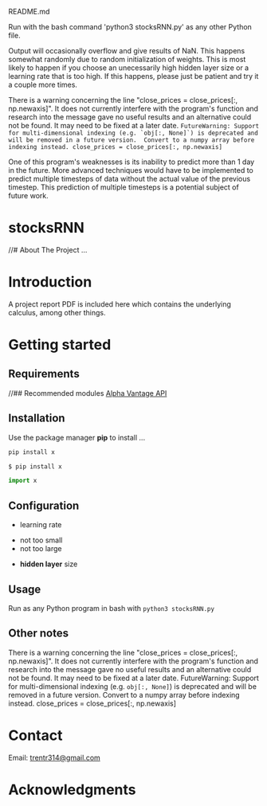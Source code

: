 README.md

Run with the bash command 'python3 stocksRNN.py' as any other Python file.

Output will occasionally overflow and give results of NaN.  This happens somewhat randomly due to random initialization of weights.  This is most likely to happen if you choose an unecessarily high hidden layer size or a learning rate that is too high.  If this happens, please just be patient and try it a couple more times.

There is a warning concerning the line "close_prices = close_prices[:, np.newaxis]".  It does not currently interfere with the program's function and research into the message gave no useful results and an alternative could not be found.  It may need to be fixed at a later date.
 ``FutureWarning: Support for multi-dimensional indexing (e.g. `obj[:, None]`) is deprecated and will be removed in a future version.  Convert to a numpy array before indexing instead.
  close_prices = close_prices[:, np.newaxis]``

One of this program's weaknesses is its inability to predict more than 1 day in the future.  More advanced techniques would have to be implemented to predict multiple timesteps of data without the actual value of the previous timestep.  This prediction of multiple timesteps is a potential subject of future work.




# stocksRNN
//# About The Project
...
# Introduction

A project report PDF is included here which contains the underlying calculus, among other things.

# Getting started
## Requirements
//## Recommended modules
[Alpha Vantage API](https://www.alphavantage.co/)
## Installation
Use the package manager **pip** to install ...
```bash
pip install x
```
```sh
$ pip install x
```
```python
import x
```
## Configuration
* learning rate
- not too small
- not too large
* **hidden layer** size
## Usage
Run as any Python program in bash with `python3 stocksRNN.py`
## Other notes
There is a warning concerning the line "close_prices = close_prices[:, np.newaxis]".  It does not currently interfere with the program's function and research into the message gave no useful results and an alternative could not be found.  It may need to be fixed at a later date.
 FutureWarning: Support for multi-dimensional indexing (e.g. `obj[:, None]`) is deprecated and will be removed in a future version.  Convert to a numpy array before indexing instead.
  close_prices = close_prices[:, np.newaxis]
# Contact
Email: trentr314@gmail.com
# Acknowledgments
